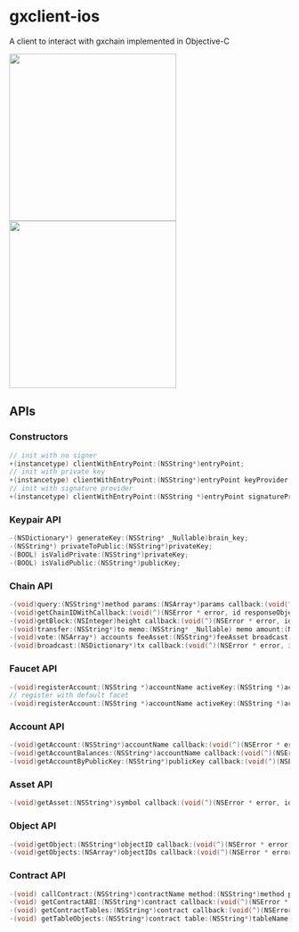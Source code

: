 # gxclient-ios
A client to interact with gxchain implemented in Objective-C

<p>
 <a href='javascript:;'>
   <img width="300px" src='https://raw.githubusercontent.com/gxchain/gxips/master/assets/images/task-gxclient.png'/>
 </a>
 <a href='javascript:;'>
   <img width="300px" src='https://raw.githubusercontent.com/gxchain/gxips/master/assets/images/task-gxclient-en.png'/>
 </a>
</p> 

## APIs

### Constructors
```Objective-C
// init with no signer
+(instancetype) clientWithEntryPoint:(NSString*)entryPoint;
// init with private key
+(instancetype) clientWithEntryPoint:(NSString*)entryPoint keyProvider:(NSString*)privateKey account:(NSString*)accountName;
// init with signature provider
+(instancetype) clientWithEntryPoint:(NSString *)entryPoint signatureProvider:(id<GXClientSignatureProvider>*)provider account:(NSString*)accountName;
```

### Keypair API
```Objective-C
-(NSDictionary*) generateKey:(NSString* _Nullable)brain_key;
-(NSString*) privateToPublic:(NSString*)privateKey;
-(BOOL) isValidPrivate:(NSString*)privateKey;
-(BOOL) isValidPublic:(NSString*)publicKey;
```

### Chain API
```Objective-C
-(void)query:(NSString*)method params:(NSArray*)params callback:(void(^)(NSError * error, id responseObject)) callback;
-(void)getChainIDWithCallback:(void(^)(NSError * error, id responseObject)) callback;
-(void)getBlock:(NSInteger)height callback:(void(^)(NSError * error, id responseObject)) callback;
-(void)transfer:(NSString*)to memo:(NSString* _Nullable) memo amount:(NSString*)amountAsset feeAsset:(NSString*)feeAsset broadcast:(BOOL)broadcast callback:(void(^)(NSError * error, id responseObject)) callback;
-(void)vote:(NSArray*) accounts feeAsset:(NSString*)feeAsset broadcast:(BOOL)broadcast callback:(void(^)(NSError * error, id responseObject)) callback;
-(void)broadcast:(NSDictionary*)tx callback:(void(^)(NSError * error, id responseObject)) callback;
```

### Faucet API
```Objective-C
-(void)registerAccount:(NSString *)accountName activeKey:(NSString *)activeKey ownerKey:(NSString * _Nullable)ownerKey memoKey:(NSString * _Nullable)memoKey faucet:(NSString*)faucetUrl callback:(void (^)(NSError * error, id responseObject))callback;
// register with default facet
-(void)registerAccount:(NSString *)accountName activeKey:(NSString *)activeKey ownerKey:(NSString *)ownerKey memoKey:(NSString *)memoKey callback:(void (^)(NSError * error, id responseObject))callback;
```

### Account API
```Objective-C
-(void)getAccount:(NSString*)accountName callback:(void(^)(NSError * error, id responseObject)) callback;
-(void)getAccountBalances:(NSString*)accountName callback:(void(^)(NSError * error, id responseObject)) callback;
-(void)getAccountByPublicKey:(NSString*)publicKey callback:(void(^)(NSError * error, id responseObject)) callback;
```

### Asset API
```Objective-C
-(void)getAsset:(NSString*)symbol callback:(void(^)(NSError * error, id responseObject)) callback;
```

### Object API

```Objective-C
-(void)getObject:(NSString*)objectID callback:(void(^)(NSError * error, id responseObject)) callback;
-(void)getObjects:(NSArray*)objectIDs callback:(void(^)(NSError * error, id responseObject)) callback;
```

### Contract API

```Objective-C
-(void) callContract:(NSString*)contractName method:(NSString*)method params:(NSDictionary*)params amount:(NSString*)amountAsset broadcast:(BOOL)broadcast callback:(void(^)(NSError * error, id responseObject)) callback;
-(void) getContractABI:(NSString*)contract callback:(void(^)(NSError * error, id responseObject)) callback;
-(void) getContractTables:(NSString*)contract callback:(void(^)(NSError * error, id responseObject)) callback;
-(void) getTableObjects:(NSString*)contract table:(NSString*)tableName start:(uint64_t)start limit:(NSInteger)limit callback:(void(^)(NSError * error, id responseObject)) callback;

```

